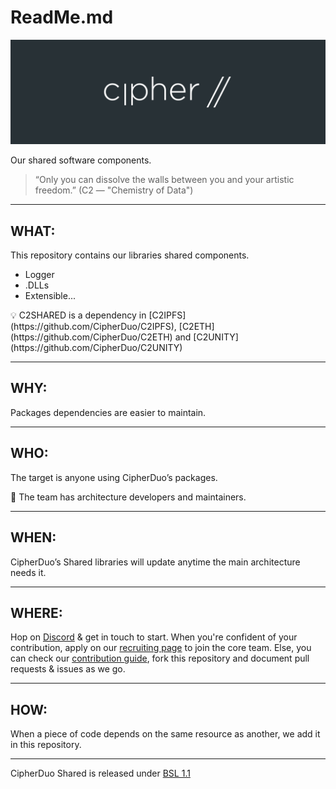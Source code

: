 # ReadMe.md

![logo.png](logo.png)

Our shared software components.

> “Only you can dissolve the walls between you and your artistic freedom.”
(C2 ― "Chemistry of Data")
> 

---

## WHAT:

This repository contains our libraries shared components. 

- Logger
- .DLLs
- Extensible...

<aside>
💡 C2SHARED is a dependency in [C2IPFS](https://github.com/CipherDuo/C2IPFS), [C2ETH](https://github.com/CipherDuo/C2ETH) and [C2UNITY](https://github.com/CipherDuo/C2UNITY)

</aside>

---

## WHY:

Packages dependencies are easier to maintain.

---

## WHO:

The target is anyone using CipherDuo’s packages.

<aside>
👥 The team has architecture developers and maintainers.

</aside>

---

## WHEN:

CipherDuo’s Shared libraries will update anytime the main architecture needs it.

---

## WHERE:

Hop on [Discord](https://discord.com/invite/wBEbPMkrpW) & get in touch to start. When you're confident of your contribution, apply on our [recruiting page](https://job.cipherduo.org/) to join the core team. Else, you can check our [contribution guide](https://github.com/CipherDuo/C2SHARED/blob/master/CONTRIBUTING.md), fork this repository and document pull requests & issues as we go.

---

## HOW:

When a piece of code depends on the same resource as another, we add it in this repository.

---

CipherDuo Shared is released under [BSL 1.1](https://github.com/CipherDuo/C2SHARED/blob/master/CONTRIBUTING.md)